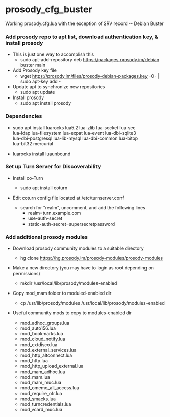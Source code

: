 # prosody_cfg_buster
Working prosody.cfg.lua with the exception of SRV record -- Debian Buster

### Add prosody repo to apt list, download authentication key, & install prosody
* This is just one way to accomplish this
    * sudo apt-add-repository deb https://packages.prosody.im/debian buster main
* Add Prosody key file
    * wget https://prosody.im/files/prosody-debian-packages.key -O- | sudo apt-key add -
* Update apt to synchronize new repositories
    * sudo apt update
* Install prosody
    * sudo apt install prosody

### Dependencies
* sudo apt install luarocks lua5.2 lua-zlib lua-socket lua-sec\
 lua-ldap lua-filesystem lua-expat lua-event lua-dbi-sqlite3\
 lua-dbi-postgresql lua-lib-mysql lua-dbi-common lua-bitop\
 lua-bit32 mercurial

* luarocks install luaunbound

### Set up Turn Server for Discoverability
* Install co-Turn
    * sudo apt install coturn

* Edit coturn config file located at /etc/turnserver.conf
    * search for "realm", uncomment, and add the following lines
        * realm=turn.example.com
        * use-auth-secret
        * static-auth-secret=supersecretpassword

### Add additional prosody modules
* Download prosody community modules to a suitable directory
    * hg clone https://hg.prosody.im/prosody-modules/prosody-modules

* Make a new directory (you may have to login as root depending on permissions)
    * mkdir /usr/local/lib/prosody/modules-enabled

* Copy mod_mam folder to moduled-enabled dir
    * cp /usr/lib/prosody/modules /usr/local/lib/prosody/modules-enabled

* Useful community mods to copy to modules-enabled dir
    * mod_adhoc_groups.lua
    * mod_auto156.lua
    * mod_bookmarks.lua
    * mod_cloud_notify.lua
    * mod_extdisco.lua
    * mod_external_services.lua
    * mod_http_altconnect.lua
    * mod_http.lua
    * mod_http_upload_external.lua
    * mod_mam_adhoc.lua
    * mod_mam.lua
    * mod_mam_muc.lua
    * mod_omemo_all_access.lua
    * mod_require_otr.lua
    * mod_smacks.lua
    * mod_turncredentials.lua
    * mod_vcard_muc.lua

